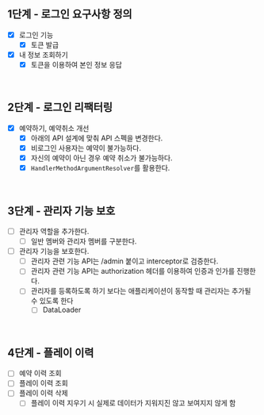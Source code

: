## 1단계 - 로그인 요구사항 정의

- [x] 로그인 기능
  - [x] 토큰 발급
- [x] 내 정보 조회하기
  - [x] 토큰을 이용하여 본인 정보 응답

<br>

## 2단계 - 로그인 리팩터링

- [x] 예약하기, 예약취소 개선 
  - [x] 아래의 API 설계에 맞춰 API 스펙을 변경한다. 
  - [x] 비로그인 사용자는 예약이 불가능하다.
  - [x] 자신의 예약이 아닌 경우 예약 취소가 불가능하다. 
  - [x] `HandlerMethodArgumentResolver`를 활용한다.

<br>

## 3단계 - 관리자 기능 보호

- [ ] 관리자 역할을 추가한다.
  - [ ] 일반 멤버와 관리자 멤버를 구분한다.
- [ ] 관리자 기능을 보호한다.
  - [ ] 관리자 관련 기능 API는 /admin 붙이고 interceptor로 검증한다. 
  - [ ] 관리자 관련 기능 API는 authorization 헤더를 이용하여 인증과 인가를 진행한다. 
  - [ ] 관리자를 등록하도록 하기 보다는 애플리케이션이 동작할 때 관리자는 추가될 수 있도록 한다
    - [ ] DataLoader

<br>

## 4단계 - 플레이 이력

- [ ] 예약 이력 조회 
- [ ] 플레이 이력 조회 
- [ ] 플레이 이력 삭제 
  - [ ] 플레이 이력 지우기 시 실제로 데이터가 지워지진 않고 보여지지 않게 함
